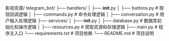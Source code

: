 影视资源/
telegram_bot/
├── handlers/
│   ├── __init__.py
│   ├── buttons.py          # 按钮回调逻辑
│   ├── commands.py         # 命令处理逻辑
│   ├── conversation.py     # 用户输入处理逻辑
├── services/
│   ├── __init__.py
│   ├── database.py         # 数据库初始化和操作逻辑
│   ├── resources.py        # 爬取资源和存储逻辑
├── main.py                 # 程序主入口
└── requirements.txt        # 项目依赖
└── README.md                  # 项目说明
